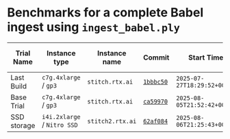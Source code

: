 
# Benchmarks for a complete Babel ingest using `ingest_babel.ply`

Trial Name  | Instance type               | Instance name    | Commit                                                                                                   | Start Time                  | End Time | Run Time | Peak Memory Usage | Size (kb, `du -k`) | Notes
--|--|--|--|--|--|--|--|--|--
Last Build  | `c7g.4xlarge` / `gp3`       | `stitch.rtx.ai`  | [`1bbbc50`](https://github.com/Translator-CATRAX/stitch/commit/1bbbc5056aafdaef8a159bee6e11810ffeea7c45) | `2025-07-27T18:29:52+00:00` | ? | 64 hours | ? | 180723968 | 
Base Trial  | `c7g.4xlarge` / `gp3`       | `stitch.rtx.ai`  | [`ca59970`](https://github.com/Translator-CATRAX/stitch/commit/ca59970c860ef8e82c9cf1563ac71ed491b76660) | `2025-08-05T21:52:42+00:00` | ? | ?        | ? | ? |
SSD storage | `i4i.2xlarge` / `Nitro SSD` | `stitch2.rtx.ai` | [`62af084`](https://github.com/Translator-CATRAX/stitch/commit/62af084666c93f01e1d7fa655d1252a0f17b9b64) | `2025-08-06T21:25:43+00:00` | ? | ?        | ? | ? |

